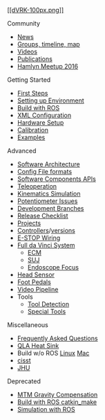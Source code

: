 [[[dVRK-100px.png]]](/jhu-dvrk/sawIntuitiveResearchKit/wiki)

Community
* [News](/jhu-dvrk/sawIntuitiveResearchKit/wiki/News)
* [Groups, timeline, map](/jhu-dvrk/sawIntuitiveResearchKit/wiki/Timeline)
* [Videos](/jhu-dvrk/sawIntuitiveResearchKit/wiki/Videos)
* [Publications](/jhu-dvrk/sawIntuitiveResearchKit/wiki/Publications)
* [Hamlyn Meetup 2016](/jhu-dvrk/sawIntuitiveResearchKit/wiki/HamlynMeetup2016)

Getting Started
* [First Steps](/jhu-dvrk/sawIntuitiveResearchKit/wiki/FirstSteps)
* [Setting up Environment](/jhu-dvrk/sawIntuitiveResearchKit/wiki/Development-Environment)
* [Build with ROS](/jhu-dvrk/sawIntuitiveResearchKit/wiki/CatkinBuild)
* [XML Configuration](/jhu-dvrk/sawIntuitiveResearchKit/wiki/XMLConfig)
* [Hardware Setup](/jhu-dvrk/sawIntuitiveResearchKit/wiki/Hardware)
* [Calibration](/jhu-dvrk/sawIntuitiveResearchKit/wiki/Calibration)
* [Examples](/jhu-dvrk/sawIntuitiveResearchKit/wiki/Examples)

Advanced
* [Software Architecture](/jhu-dvrk/sawIntuitiveResearchKit/wiki/Software-Architecture)
* [Config File formats](Configuration-File-Formats)
* [Software Components APIs](/jhu-dvrk/sawIntuitiveResearchKit/wiki/Components-APIs)
* [Teleoperation](/jhu-dvrk/sawIntuitiveResearchKit/wiki/Teleoperation)
* [Kinematics Simulation](/jhu-dvrk/sawIntuitiveResearchKit/wiki/Kinematics-Simulation)
* [Potentiometer Issues](/jhu-dvrk/sawIntuitiveResearchKit/wiki/Debugging-Potentiometer-Issues)
* [Development Branches](/jhu-dvrk/sawIntuitiveResearchKit/wiki/Development)
* [Release Checklist](/jhu-dvrk/sawIntuitiveResearchKit/wiki/Release-Checklist)
* [Projects](/jhu-dvrk/sawIntuitiveResearchKit/wiki/Future-Projects)
* [Controllers](/jhu-dvrk/sawIntuitiveResearchKit/wiki/Controller-Boxes)/[versions](/jhu-dvrk/sawIntuitiveResearchKit/wiki/Board-Versions)
* [E-STOP Wiring](/jhu-dvrk/sawIntuitiveResearchKit/wiki/ESTOP)
* [Full da Vinci System](/jhu-dvrk/sawIntuitiveResearchKit/wiki/Full-da-Vinci)
  * [ECM](/jhu-dvrk/sawIntuitiveResearchKit/wiki/ECM)
  * [SUJ](/jhu-dvrk/sawIntuitiveResearchKit/wiki/SUJ)
  * [Endoscope Focus](/jhu-dvrk/sawIntuitiveResearchKit/wiki/Endoscope-Focus-Controller)
* [Head Sensor](/jhu-dvrk/sawIntuitiveResearchKit/wiki/HeadSensor)
* [Foot Pedals](/jhu-dvrk/sawIntuitiveResearchKit/wiki/FootPedals)
* [Video Pipeline](/jhu-dvrk/sawIntuitiveResearchKit/wiki/Video-Pipeline)
* Tools
  * [Tool Detection](/jhu-dvrk/sawIntuitiveResearchKit/wiki/Tool-Detection)
  * [Special Tools](/jhu-dvrk/sawIntuitiveResearchKit/wiki/Special-Tools)

Miscellaneous
* [Frequently Asked Questions](/jhu-dvrk/sawIntuitiveResearchKit/wiki/FAQ)
* [QLA Heat Sink](/jhu-dvrk/sawIntuitiveResearchKit/wiki/QLA-Heat-Sink)
* Build w/o ROS [Linux](/jhu-dvrk/sawIntuitiveResearchKit/wiki/Build) [Mac](/jhu-dvrk/sawIntuitiveResearchKit/wiki/MacBuild)
* [cisst](/jhu-cisst/cisst/wiki)
* [JHU](JHU-DVRK-Hardware-Status)

Deprecated
* [MTM Gravity Compensation](/jhu-dvrk/sawIntuitiveResearchKit/wiki/Control-Gravity-Compensation)
* [Build with ROS catkin_make](/jhu-dvrk/dvrk-ros)
* [Simulation with ROS](/jhu-dvrk/sawIntuitiveResearchKit/wiki/Simulation-(Deprecated))